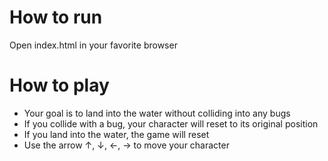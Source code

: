 # How to run

Open index.html in your favorite browser

# How to play

* Your goal is to land into the water without colliding into any bugs
* If you collide with a bug, your character will reset to its original position
* If you land into the water, the game will reset
* Use the arrow ↑, ↓, ←, → to move your character